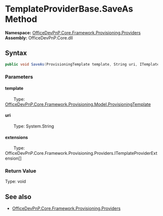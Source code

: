 # TemplateProviderBase.SaveAs Method  
  

**Namespace:** [OfficeDevPnP.Core.Framework.Provisioning.Providers](OfficeDevPnP.Core.Framework.Provisioning.Providers.md)  
**Assembly:** OfficeDevPnP.Core.dll  
## Syntax
```C#
public void SaveAs(ProvisioningTemplate template, String uri, ITemplateProviderExtension[] extensions)
```
### Parameters
#### template  
&emsp;&emsp;Type: [OfficeDevPnP.Core.Framework.Provisioning.Model.ProvisioningTemplate](OfficeDevPnP.Core.Framework.Provisioning.Model.ProvisioningTemplate.md)  

#### uri  
&emsp;&emsp;Type: System.String  

#### extensions  
&emsp;&emsp;Type: OfficeDevPnP.Core.Framework.Provisioning.Providers.ITemplateProviderExtension[]  

### Return Value
Type: void  

## See also
- [OfficeDevPnP.Core.Framework.Provisioning.Providers](OfficeDevPnP.Core.Framework.Provisioning.Providers.md)
